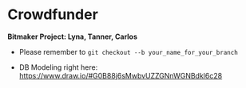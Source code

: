 # Crowdfunder

**Bitmaker Project: Lyna, Tanner, Carlos**

* Please remember to `git checkout --b your_name_for_your_branch`

* DB Modeling right here: https://www.draw.io/#G0B88j6sMwbvUZZGNnWGNBdkl6c28
